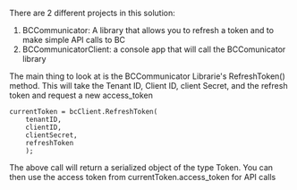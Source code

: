There are 2 different projects in this solution:
1. BCCommunicator: A library that allows you to refresh a token and to make simple API calls to BC
2. BCCommunicatorClient: a console app that will call the BCComunicator library

The main thing to look at is the BCCommunicator Librarie's RefreshToken() method.  This will take the Tenant ID, Client ID, client Secret, and the refresh token and request a new access_token

    currentToken = bcClient.RefreshToken(
        tenantID,
        clientID,
        clientSecret,
        refreshToken
        );

The above call will return a serialized object of the type Token. You can then use the access token from currentToken.access_token for API calls

